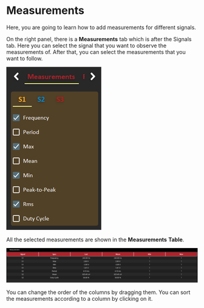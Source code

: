 # Measurements

Here, you are going to learn how to add measurements for different signals. 

On the right panel, there is a **Measurements** tab which is after the Signals tab. Here you can select the signal that you want to observe the measurements of. After that, you can select the measurements that you want to follow.

![](../../../../.gitbook/assets/image%20%2810%29.png)

All the selected measurements are shown in the **Measurements** **Table**.

![](../../../../.gitbook/assets/image%20%2843%29.png)

You can change the order of the columns by dragging them. You can sort the measurements according to a column by clicking on it. 


